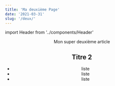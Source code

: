 ```yaml
---
title: 'Ma deuxième Page'
date: '2021-03-31'
slug: '/deux/'
---
```


import Header from '../components/Header'

<Header />

Mon super deuxième article

## Titre 2

- liste
- liste
- liste

